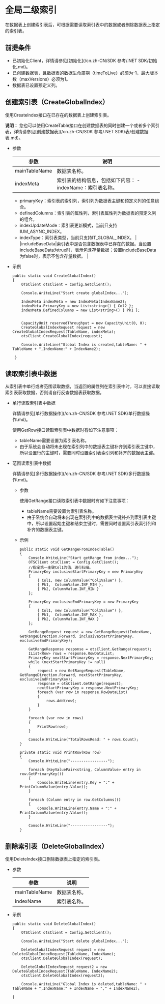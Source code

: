 # 全局二级索引

在数据表上创建索引表后，可根据需要读取索引表中的数据或者删除数据表上指定的索引表。

## 前提条件

-   已初始化Client，详情请参见[初始化](/cn.zh-CN/SDK 参考/.NET SDK/初始化.md)。
-   已创建数据表，且数据表的数据生命周期（timeToLive）必须为-1，最大版本数（maxVersions）必须为1。
-   数据表已设置预定义列。

## 创建索引表（CreateGlobalIndex）

使用CreateIndex接口在已存在的数据表上创建索引表。

**说明：** 您也可以使用CreateTable接口在创建数据表的同时创建一个或者多个索引表，详情请参见[创建数据表](/cn.zh-CN/SDK 参考/.NET SDK/表/创建数据表.md)。

-   参数

    |参数|说明|
    |--|--|
    |mainTableName|数据表名称。|
    |indexMeta|索引表的结构信息，包括如下内容：    -   indexName：索引表名称。
    -   primaryKey：索引表的索引列，索引列为数据表主键和预定义列的任意组合。
    -   definedColumns：索引表的属性列，索引表属性列为数据表的预定义列的组合。
    -   indexUpdateMode：索引表更新模式，当前只支持IUM\_ASYNC\_INDEX。
    -   indexType：索引表类型，当前只支持IT\_GLOBAL\_INDEX。 |
    |includeBaseData|索引表中是否包含数据表中已存在的数据。当设置includeBaseData为true时，表示包含存量数据；设置includeBaseData为false时，表示不包含存量数据。 |

-   示例

    ```
    public static void CreateGlobalIndex()
    {
        OTSClient otsClient = Config.GetClient();
    
        Console.WriteLine("Start create globalIndex...");
    
        IndexMeta indexMeta = new IndexMeta(IndexName2);
        indexMeta.PrimaryKey = new List<string>() { Col2 };
        indexMeta.DefinedColumns = new List<string>() { Pk1 };
    
    
        CapacityUnit reservedThroughput = new CapacityUnit(0, 0);
        CreateGlobalIndexRequest request = new CreateGlobalIndexRequest(TableName, indexMeta);
        otsClient.CreateGlobalIndex(request);
    
        Console.WriteLine("Global Index is created,tableName: " + TableName + ",IndexName:" + IndexName2);
    
     }
    ```


## 读取索引表中数据

从索引表中单行或者范围读取数据，当返回的属性列在索引表中时，可以直接读取索引表获取数据，否则请自行反查数据表获取数据。

-   单行读取索引表中数据

    详情请参见[单行数据操作](/cn.zh-CN/SDK 参考/.NET SDK/单行数据操作.md)。

    使用GetRow接口读取索引表中数据时有如下注意事项：

    -   tableName需要设置为索引表名称。
    -   由于系统会自动将未出现在索引列中的数据表主键补齐到索引表主键中，所以设置行的主键时，需要同时设置索引表索引列和补齐的数据表主键。
-   范围读索引表中数据

    详情请参见[多行数据操作](/cn.zh-CN/SDK 参考/.NET SDK/多行数据操作.md)。

    -   参数

        使用GetRange接口读取索引表中数据时有如下注意事项：

        -   tableName需要设置为索引表名称。
        -   由于系统会自动将未出现在索引列中的数据表主键补齐到索引表主键中，所以设置起始主键和结束主键时，需要同时设置索引表索引列和补齐的数据表主键。
    -   示例

        ```
        public static void GetRangeFromIndexTable()
        {
            Console.WriteLine("Start getRange from index...");
            OTSClient otsClient = Config.GetClient();
            //指定第一主键Col1的值，进行扫描。
            PrimaryKey inclusiveStartPrimaryKey = new PrimaryKey
            {
                { Col1, new ColumnValue("Col1Value") },
                { Pk1,  ColumnValue.INF_MIN },
                { Pk2, ColumnValue.INF_MIN }
            };
        
            PrimaryKey exclusiveEndPrimaryKey = new PrimaryKey
            {
                { Col1, new ColumnValue("Col1Value") },
                { Pk1,  ColumnValue.INF_MAX },
                { Pk2, ColumnValue.INF_MAX }
            };
        
            GetRangeRequest request = new GetRangeRequest(IndexName, GetRangeDirection.Forward, inclusiveStartPrimaryKey, exclusiveEndPrimaryKey);
        
            GetRangeResponse response = otsClient.GetRange(request);
            IList<Row> rows = response.RowDataList;
            PrimaryKey nextStartPrimaryKey = response.NextPrimaryKey;
            while (nextStartPrimaryKey != null)
            {
                request = new GetRangeRequest(TableName, GetRangeDirection.Forward, nextStartPrimaryKey, exclusiveEndPrimaryKey);
                response = otsClient.GetRange(request);
                nextStartPrimaryKey = response.NextPrimaryKey;
                foreach (var row in response.RowDataList)
                {
                    rows.Add(row);
                }
            }
        
            foreach (var row in rows)
            {
                PrintRow(row);
            }
        
            Console.WriteLine("TotalRowsRead: " + rows.Count);
        }
        
        private static void PrintRow(Row row)
        {
            Console.WriteLine("-----------------");
        
            foreach (KeyValuePair<string, ColumnValue> entry in row.GetPrimaryKey())
            {
                Console.WriteLine(entry.Key + ":" + PrintColumnValue(entry.Value));
            }
        
            foreach (Column entry in row.GetColumns())
            {
                Console.WriteLine(entry.Name + ":" + PrintColumnValue(entry.Value));
            }
        
            Console.WriteLine("-----------------");
        }             
        ```


## 删除索引表（DeleteGlobalIndex）

使用DeleteIndex接口删除数据表上指定的索引表。

-   参数

    |参数|说明|
    |--|--|
    |mainTableName|数据表名称。|
    |indexName|索引表名称。|

-   示例

    ```
    public static void DeleteGlobalIndex()
    {
        OTSClient otsClient = Config.GetClient();
    
        Console.WriteLine("Start delete globalIndex...");
    
        DeleteGlobalIndexRequest request = new DeleteGlobalIndexRequest(TableName, IndexName);
        otsClient.DeleteGlobalIndex(request);
    
        DeleteGlobalIndexRequest request2 = new DeleteGlobalIndexRequest(TableName, IndexName2);
        otsClient.DeleteGlobalIndex(request2);
    
        Console.WriteLine("Global Index is deleted,tableName: " + TableName + ",IndexName:" + IndexName + "," + IndexName2);
    
    }
    ```


